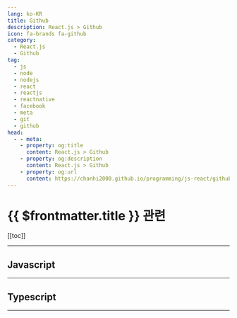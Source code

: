 ```yaml
---
lang: ko-KR
title: Github
description: React.js > Github
icon: fa-brands fa-github
category:
  - React.js
  - Github
tag: 
  - js
  - node
  - nodejs
  - react
  - reactjs
  - reactnative
  - facebook
  - meta
  - git
  - github
head:
  - - meta:
    - property: og:title
      content: React.js > Github
    - property: og:description
      content: React.js > Github
    - property: og:url
      content: https://chanhi2000.github.io/programming/js-react/github.html
---
```


# {{ $frontmatter.title }} 관련

[[toc]]

---

## Javascript

<MyGithubItems jsonName="lang-js-react" />



---

## Typescript

<MyGithubItems jsonName="lang-ts-react" />

---

<TagLinks />